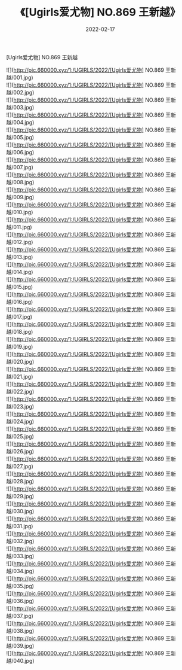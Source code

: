 ﻿---
layout: post
title:  《[Ugirls爱尤物] NO.869 王新越》
date:   2022-02-17
img: http://pic.660000.xyz/1:/UGIRLS/2022/[Ugirls爱尤物] NO.869 王新越/000.jpg
categories: [美女, 清纯, 唯美]
---

[Ugirls爱尤物] NO.869 王新越

 ![](http://pic.660000.xyz/1:/UGIRLS/2022/[Ugirls爱尤物] NO.869 王新越/001.jpg) <br>![](http://pic.660000.xyz/1:/UGIRLS/2022/[Ugirls爱尤物] NO.869 王新越/002.jpg) <br>![](http://pic.660000.xyz/1:/UGIRLS/2022/[Ugirls爱尤物] NO.869 王新越/003.jpg) <br>![](http://pic.660000.xyz/1:/UGIRLS/2022/[Ugirls爱尤物] NO.869 王新越/004.jpg) <br>![](http://pic.660000.xyz/1:/UGIRLS/2022/[Ugirls爱尤物] NO.869 王新越/005.jpg) <br>![](http://pic.660000.xyz/1:/UGIRLS/2022/[Ugirls爱尤物] NO.869 王新越/006.jpg) <br>![](http://pic.660000.xyz/1:/UGIRLS/2022/[Ugirls爱尤物] NO.869 王新越/007.jpg) <br>![](http://pic.660000.xyz/1:/UGIRLS/2022/[Ugirls爱尤物] NO.869 王新越/008.jpg) <br>![](http://pic.660000.xyz/1:/UGIRLS/2022/[Ugirls爱尤物] NO.869 王新越/009.jpg) <br>![](http://pic.660000.xyz/1:/UGIRLS/2022/[Ugirls爱尤物] NO.869 王新越/010.jpg) <br>![](http://pic.660000.xyz/1:/UGIRLS/2022/[Ugirls爱尤物] NO.869 王新越/011.jpg) <br>![](http://pic.660000.xyz/1:/UGIRLS/2022/[Ugirls爱尤物] NO.869 王新越/012.jpg) <br>![](http://pic.660000.xyz/1:/UGIRLS/2022/[Ugirls爱尤物] NO.869 王新越/013.jpg) <br>![](http://pic.660000.xyz/1:/UGIRLS/2022/[Ugirls爱尤物] NO.869 王新越/014.jpg) <br>![](http://pic.660000.xyz/1:/UGIRLS/2022/[Ugirls爱尤物] NO.869 王新越/015.jpg) <br>![](http://pic.660000.xyz/1:/UGIRLS/2022/[Ugirls爱尤物] NO.869 王新越/016.jpg) <br>![](http://pic.660000.xyz/1:/UGIRLS/2022/[Ugirls爱尤物] NO.869 王新越/017.jpg) <br>![](http://pic.660000.xyz/1:/UGIRLS/2022/[Ugirls爱尤物] NO.869 王新越/018.jpg) <br>![](http://pic.660000.xyz/1:/UGIRLS/2022/[Ugirls爱尤物] NO.869 王新越/019.jpg) <br>![](http://pic.660000.xyz/1:/UGIRLS/2022/[Ugirls爱尤物] NO.869 王新越/020.jpg) <br>![](http://pic.660000.xyz/1:/UGIRLS/2022/[Ugirls爱尤物] NO.869 王新越/021.jpg) <br>![](http://pic.660000.xyz/1:/UGIRLS/2022/[Ugirls爱尤物] NO.869 王新越/022.jpg) <br>![](http://pic.660000.xyz/1:/UGIRLS/2022/[Ugirls爱尤物] NO.869 王新越/023.jpg) <br>![](http://pic.660000.xyz/1:/UGIRLS/2022/[Ugirls爱尤物] NO.869 王新越/024.jpg) <br>![](http://pic.660000.xyz/1:/UGIRLS/2022/[Ugirls爱尤物] NO.869 王新越/025.jpg) <br>![](http://pic.660000.xyz/1:/UGIRLS/2022/[Ugirls爱尤物] NO.869 王新越/026.jpg) <br>![](http://pic.660000.xyz/1:/UGIRLS/2022/[Ugirls爱尤物] NO.869 王新越/027.jpg) <br>![](http://pic.660000.xyz/1:/UGIRLS/2022/[Ugirls爱尤物] NO.869 王新越/028.jpg) <br>![](http://pic.660000.xyz/1:/UGIRLS/2022/[Ugirls爱尤物] NO.869 王新越/029.jpg) <br>![](http://pic.660000.xyz/1:/UGIRLS/2022/[Ugirls爱尤物] NO.869 王新越/030.jpg) <br>![](http://pic.660000.xyz/1:/UGIRLS/2022/[Ugirls爱尤物] NO.869 王新越/031.jpg) <br>![](http://pic.660000.xyz/1:/UGIRLS/2022/[Ugirls爱尤物] NO.869 王新越/032.jpg) <br>![](http://pic.660000.xyz/1:/UGIRLS/2022/[Ugirls爱尤物] NO.869 王新越/033.jpg) <br>![](http://pic.660000.xyz/1:/UGIRLS/2022/[Ugirls爱尤物] NO.869 王新越/034.jpg) <br>![](http://pic.660000.xyz/1:/UGIRLS/2022/[Ugirls爱尤物] NO.869 王新越/035.jpg) <br>![](http://pic.660000.xyz/1:/UGIRLS/2022/[Ugirls爱尤物] NO.869 王新越/036.jpg) <br>![](http://pic.660000.xyz/1:/UGIRLS/2022/[Ugirls爱尤物] NO.869 王新越/037.jpg) <br>![](http://pic.660000.xyz/1:/UGIRLS/2022/[Ugirls爱尤物] NO.869 王新越/038.jpg) <br>![](http://pic.660000.xyz/1:/UGIRLS/2022/[Ugirls爱尤物] NO.869 王新越/039.jpg) <br>![](http://pic.660000.xyz/1:/UGIRLS/2022/[Ugirls爱尤物] NO.869 王新越/040.jpg) <br>